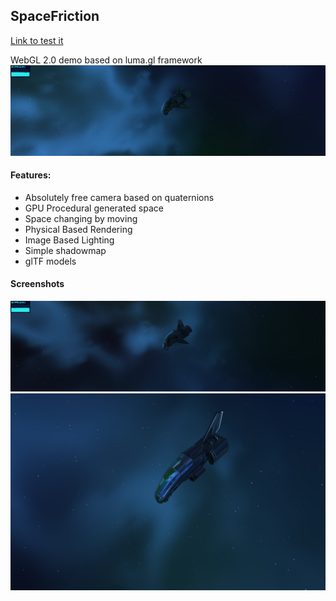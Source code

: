 ## SpaceFriction

[Link to test it](https://incursiores.ru/projects/SpaceFriction/)

WebGL 2.0 demo based on luma.gl framework  
![Page screenshot](screenshots/ps3.png)
#### Features:
- Absolutely free camera based on quaternions
- GPU Procedural generated space
- Space changing by moving
- Physical Based Rendering
- Image Based Lighting
- Simple shadowmap
- glTF models

#### Screenshots

![Page screenshot](screenshots/ps2.png)
![Page screenshot](screenshots/fs1.png)